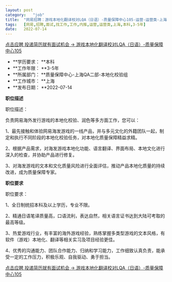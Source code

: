 ```yaml
---
layout:	post
category:	"job"
title:	"网易招聘：游戏本地化翻译校对LQA（日语）-质量保障中心105-运营-运营类-上海本科3-5年"
tags:	[网易,招聘,面试,找工作,工作,内推,运营,运营类,上海,本科,3-5年]
date:	2022-07-14
---
```


[点击应聘 投递简历就有面试机会 ->  游戏本地化翻译校对LQA（日语）-质量保障中心105](http://mobile.bole.netease.com/bole/boleDetail?id=37377&employeeId=346f03c3cda5f04c&key=all)



- **学历要求： **本科
- **工作年限： **3-5年
- **所属部门： **质量保障中心-上海QA二部-本地化校验组
- **工作城市： **上海
- **发布日期： **2022-07-14



**职位描述**

职位描述：

负责网易海外发行游戏的本地化校验、润色等多方面工作，您可以：

1、最先接触和体验网易海发游戏的一线产品，并与多元文化的外籍团队一起，制定和执行不同阶段的本地化校验任务，对本地化质量保障精益求精。 

2、根据产品需求，对海发游戏本地化功能、语言翻译、界面布局、本地文化进行深入的检查，并协助产品进行修复。 

3、对海发游戏的文本和文化质量风险进行全面评估，推动产品本地化质量的持续改进，成为质量保障专家。 







**职位要求**

职位要求： 

1、全日制统招本科及以上学历，专业不限。 

2、精通日语笔译质量高，口语流利，表达自然，相关语言证书达到大陆可考取的最高等级。 

3、热爱游戏行业，有丰富的海外游戏经验，熟练掌握多类型游戏的文本风格，有软件（游戏）本地化、翻译等相关实习及项目经验更佳。 

4、优秀的沟通能力、团队合作能力、归纳和学习能力，工作细致认真负责，能承受一定的工作压力，积极乐观、自我驱动、勇于担当。



[点击应聘 投递简历就有面试机会 ->  游戏本地化翻译校对LQA（日语）-质量保障中心105](http://mobile.bole.netease.com/bole/boleDetail?id=37377&employeeId=346f03c3cda5f04c&key=all)